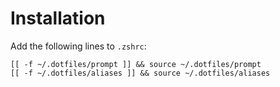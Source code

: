 # Installation

Add the following lines to `.zshrc`:

```shell
[[ -f ~/.dotfiles/prompt ]] && source ~/.dotfiles/prompt
[[ -f ~/.dotfiles/aliases ]] && source ~/.dotfiles/aliases
```
